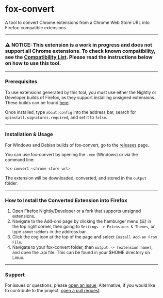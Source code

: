 # fox-convert

A tool to convert Chrome extensions from a Chrome Web Store URL into Firefox-compatible extensions.

***

### ⚠️ NOTICE: This extension is a work in progress and does not support all Chrome extensions. To check known compatibility, see the [Compatibility List](../../wiki/Compatibility-List). Please read the instructions below on how to use this tool.

***

### Prerequisites

To use extensions generated by this tool, you must use either the Nightly or Developer builds of Firefox, as they support installing unsigned extensions. These builds can be found [here](https://www.mozilla.org/firefox/channel/desktop/).

Once installed, type `about:config` into the address bar, search for `xpinstall.signatures.required`, and set it to `false`.

***

### Installation & Usage

For Windows and Debian builds of fox-convert, go to the [releases](../../releases) page.

You can use fox-convert by opening the `.exe` (Windows) or via the command line:
```sh
fox-convert <chrome store url>
```
The extension will be downloaded, converted, and stored in the `output` folder.

***

### How to Install the Converted Extension into Firefox

1. Open Firefox Nightly/Developer or a fork that supports unsigned extensions.
2. Navigate to the Add-ons page by clicking the hamburger menu (☰) in the top right corner, then going to `Settings -> Extensions & Themes`, or type `about:addons` in the address bar.
3. Click the cog icon at the top of the page and select `Install Add-on From File`.
4. Navigate to your fox-convert folder, then `output -> [extension name]`, and open the .xpi file. This can be found in your $HOME directory on Linux.

***

### Support

For issues or questions, please [open an issue](../../issues), Alternative, if you would like to contribute to the project, [open a pull request](../../pulls).
